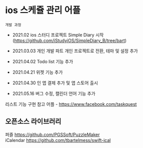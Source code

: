 # ios 스케쥴 관리 어플
    개발 과정

- 2021.02 
    ios 스터디 프로젝트 Simple Diary 시작 (https://github.com/iStudyiOS/SimpleDiary_B/tree/bart)

- 2021.03.03 
    개인 개발 파트 개인 프로젝트로 전환, 테마 및 설정 추가

- 2021.04.02 
    Todo list 기능 추가

- 2021.04.21 
    위젯 기능 추가
   
- 2021.04.30 
    인 앱 결제 추가 및 앱 스토어 출시
    
- 2021.05.16
    버그 수정, 캘린더 언어 기능 추가

리스트 기능 구현 참고 어플 - https://www.facebook.com/taskquest

## 오픈소스 라이브러리 </br>
 퍼즐 https://github.com/PGSSoft/PuzzleMaker </br>
 iCalendar https://github.com/tbartelmess/swift-ical
